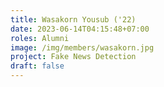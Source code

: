 ```yaml
---
title: Wasakorn Yousub ('22)
date: 2023-06-14T04:15:48+07:00
roles: Alumni
image: /img/members/wasakorn.jpg
project: Fake News Detection
draft: false
---
```


